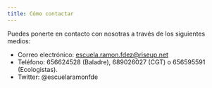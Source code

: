 ```yaml
---
title: Cómo contactar
---
```


Puedes ponerte en contacto con nosotras a través de los siguientes medios:

- Correo electrónico: escuela.ramon.fdez@riseup.net
- Teléfono: 656624528 (Baladre), 689026027 (CGT) o 656595591 (Ecologistas).
- Twitter: @escuelaramonfde